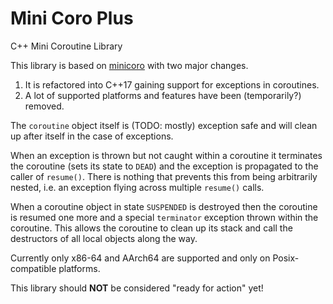 # Mini Coro Plus

C++ Mini Coroutine Library

This library is based on [minicoro](https://github.com/edubart/minicoro) with two major changes.

 1. It is refactored into C++17 gaining support for exceptions in coroutines.
 2. A lot of supported platforms and features have been (temporarily?) removed.

The `coroutine` object itself is (TODO: mostly) exception safe and will clean up after itself in the case of exceptions.

When an exception is thrown but not caught within a coroutine it terminates the coroutine (sets its state to `DEAD`) and the exception is propagated to the caller of `resume()`.
There is nothing that prevents this from being arbitrarily nested, i.e. an exception flying across multiple `resume()` calls.

When a coroutine object in state `SUSPENDED` is destroyed then the coroutine is resumed one more and a special `terminator` exception thrown within the coroutine.
This allows the coroutine to clean up its stack and call the destructors of all local objects along the way.

Currently only x86-64 and AArch64 are supported and only on Posix-compatible platforms.

This library should **NOT** be considered "ready for action" yet!
